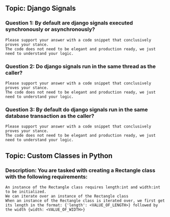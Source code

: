 ## Topic: Django Signals

### Question 1: By default are django signals executed synchronously or asynchronously? 
    Please support your answer with a code snippet that conclusively proves your stance. 
    The code does not need to be elegant and production ready, we just need to understand your logic.

### Question 2: Do django signals run in the same thread as the caller? 
    Please support your answer with a code snippet that conclusively proves your stance. 
    The code does not need to be elegant and production ready, we just need to understand your logic.

### Question 3: By default do django signals run in the same database transaction as the caller? 
    Please support your answer with a code snippet that conclusively proves your stance. 
    The code does not need to be elegant and production ready, we just need to understand your logic.



## Topic: Custom Classes in Python

### Description: You are tasked with creating a Rectangle class with the following requirements:
    An instance of the Rectangle class requires length:int and width:int to be initialized.
    We can iterate over an instance of the Rectangle class 
    When an instance of the Rectangle class is iterated over, we first get its length in the format: {'length': <VALUE_OF_LENGTH>} followed by the width {width: <VALUE_OF_WIDTH>}
